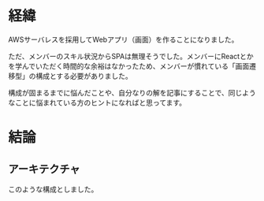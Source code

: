 # 経緯
AWSサーバレスを採用してWebアプリ（画面）を作ることになりました。

ただ、メンバーのスキル状況からSPAは無理そうでした。メンバーにReactとかを学んでいただく時間的な余裕はなかったため、メンバーが慣れている「画面遷移型」の構成とする必要がありました。

構成が固まるまでに悩んだことや、自分なりの解を記事にすることで、同じようなことに悩まれている方のヒントになればと思ってます。

# 結論
## アーキテクチャ
このような構成としました。

